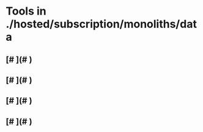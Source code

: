# Tools in ./hosted/subscription/monoliths/data
## [# <Name>](# <Name>)
## <Single-Line Description>
## [# <Name>](# <Name>)
## <Single-Line Description>
## [# <Name>](# <Name>)
## <Single-Line Description>
## [# <Name>](# <Name>)
## <Single-Line Description>
